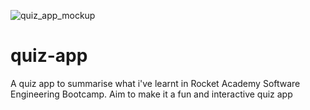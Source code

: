 ![quiz_app_mockup](https://user-images.githubusercontent.com/61228520/132464754-280f60e1-0592-42f8-8f98-8c6c714fce76.png)
# quiz-app
A quiz app to summarise what i've learnt in Rocket Academy Software Engineering Bootcamp. Aim to make it a fun and interactive quiz app
